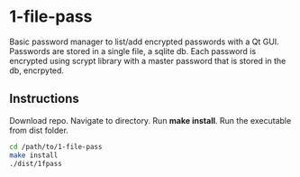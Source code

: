 # 1-file-pass
Basic password manager to list/add encrypted passwords with a Qt GUI. Passwords are stored in a single file, a sqlite db.
Each password is encrypted using scrypt library with a master password that is stored in the db, encrpyted.

## Instructions
Download repo. Navigate to directory. Run **make install**. Run the executable from dist folder.
```bash
cd /path/to/1-file-pass
make install
./dist/1fpass
